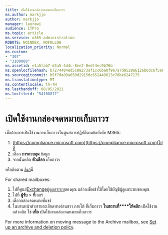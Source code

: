 ```yaml
---
title: เปิดใช้งานกล่องจดหมายเก็บถาวร
ms.author: markjjo
author: markjjo
manager: laurawi
audience: ITPro
ms.topic: article
ms.service: o365-administration
ROBOTS: NOINDEX, NOFOLLOW
localization_priority: Normal
ms.custom:
- "307"
- "3100008"
ms.assetid: e1a5fab7-d3a5-4d4c-8ee2-0edf4ec9b76b
ms.openlocfilehash: b7274404ed5c88273af1cc6ba0f967a7d9529a6126b6dc6f5a8e9561f0b77418
ms.sourcegitcommit: b5f7da89a650d2915dc652449623c78be6247175
ms.translationtype: MT
ms.contentlocale: th-TH
ms.lasthandoff: 08/05/2021
ms.locfileid: "54100817"
---
```

# <a name="enable-an-archive-mailbox"></a>เปิดใช้งานกล่องจดหมายเก็บถาวร

เมื่อต้องการเปิดใช้งานการเก็บถาวรในศูนย์การปฏิบัติตามข้อบังคับ M365:

1. [https://compliance.microsoft.com](https://compliance.microsoft.com)ไปที่
2. เลือก **การควบคุม** ข้อมูล
3. จากนั้นคลิก **ตัวเลือก** เก็บถาวร

หรือติดตาม [ลิงก์](https://sip.compliance.microsoft.com/informationgovernance?viewid=archive)นี้  

For shared mailboxes:

1. ไปที่ศูนย์[Exchangeผู้ดูแลระบบ](https://outlook.office365.com/ecp)ของคุณ แล้วลงชื่อเข้าใช้โดยใช้บัญชีผู้ดูแลระบบของคุณ
2. ไปที่ **ผู้รับ**  >  **ที่** แชร์
3. เลือกกล่องจดหมายที่แชร์
4. ในบานหน้าต่างรายละเอียดทางด้านขวา ภายใต้ ที่เก็บถาวร **ในสถานที่****ให้คลิก** เปิดใช้งาน แล้วคลิก ใช่ **เพื่อ** เปิดใช้งานกล่องจดหมายเก็บถาวร

For more information on moving message to the Archive mailbox, see [Set up an archive and deletion policy](https://docs.microsoft.com//office365/securitycompliance/set-up-an-archive-and-deletion-policy-for-mailboxes).

